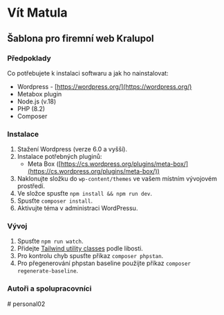 # Vít Matula

## Šablona pro firemní web Kralupol

### Předpoklady

Co potřebujete k instalaci softwaru a jak ho nainstalovat:

- Wordpress - [https://wordpress.org/](https://wordpress.org/)
- Metabox plugin
- Node.js (v.18)
- PHP (8.2)
- Composer

### Instalace

1. Stažení Wordpress (verze 6.0 a vyšší).
2. Instalace potřebných pluginů:
   - Meta Box ([https://cs.wordpress.org/plugins/meta-box/](https://cs.wordpress.org/plugins/meta-box/))
3. Naklonujte složku do `wp-content/themes` ve vašem místním vývojovém prostředí.
4. Ve složce spusťte `npm install && npm run dev`.
5. Spusťte `composer install`.
6. Aktivujte téma v administraci WordPressu.

### Vývoj

1. Spusťte `npm run watch`.
2. Přidejte [Tailwind utility classes](https://tailwindcss.com/docs/utility-first) podle libosti.
3. Pro kontrolu chyb spusťte příkaz `composer phpstan`.
4. Pro přegenerování phpstan baseline použijte příkaz `composer regenerate-baseline`.

### Autoři a spolupracovníci
#   p e r s o n a l 0 2  
 